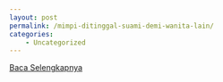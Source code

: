```yaml
---
layout: post
permalink: /mimpi-ditinggal-suami-demi-wanita-lain/
categories:
    - Uncategorized
---
```


[Baca Selengkapnya](/06)